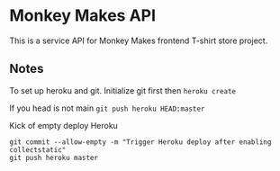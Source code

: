 # Monkey Makes API 

This is a service API for Monkey Makes frontend T-shirt store project. 

## Notes 

To set up heroku and git. Initialize git first then `heroku create` 

If you head is not main
`git push heroku HEAD:master`

Kick of empty deploy Heroku 

```
git commit --allow-empty -m "Trigger Heroku deploy after enabling collectstatic"
git push heroku master
```